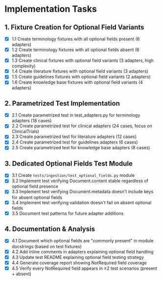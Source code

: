# Implementation Tasks

## 1. Fixture Creation for Optional Field Variants

- [x] 1.1 Create terminology fixtures with all optional fields present (6 adapters)
- [x] 1.2 Create terminology fixtures with all optional fields absent (6 adapters)
- [x] 1.3 Create clinical fixtures with optional field variants (3 adapters, high complexity)
- [x] 1.4 Create literature fixtures with optional field variants (3 adapters)
- [x] 1.5 Create guidelines fixtures with optional field variants (2 adapters)
- [x] 1.6 Create knowledge base fixtures with optional field variants (4 adapters)

## 2. Parametrized Test Implementation

- [x] 2.1 Create parametrized test in test_adapters.py for terminology adapters (18 cases)
- [x] 2.2 Create parametrized test for clinical adapters (24 cases, focus on ClinicalTrials)
- [x] 2.3 Create parametrized test for literature adapters (12 cases)
- [x] 2.4 Create parametrized test for guidelines adapters (6 cases)
- [x] 2.5 Create parametrized test for knowledge base adapters (8 cases)

## 3. Dedicated Optional Fields Test Module

- [x] 3.1 Create `tests/ingestion/test_optional_fields.py` module
- [x] 3.2 Implement test verifying Document.content stable regardless of optional field presence
- [x] 3.3 Implement test verifying Document.metadata doesn't include keys for absent optional fields
- [x] 3.4 Implement test verifying validation doesn't fail on absent optional fields
- [x] 3.5 Document test patterns for future adapter additions

## 4. Documentation & Analysis

- [x] 4.1 Document which optional fields are "commonly present" in module docstrings (based on test fixtures)
- [x] 4.2 Add inline comments in adapters explaining optional field handling
- [x] 4.3 Update test README explaining optional field testing strategy
- [x] 4.4 Generate coverage report showing NotRequired field coverage
- [x] 4.5 Verify every NotRequired field appears in ≥2 test scenarios (present + absent)
